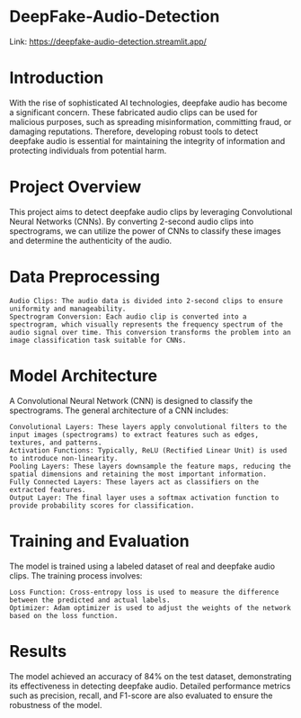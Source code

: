 # DeepFake-Audio-Detection

Link: https://deepfake-audio-detection.streamlit.app/

# Introduction

With the rise of sophisticated AI technologies, deepfake audio has become a significant concern. These fabricated audio clips can be used for malicious purposes, such as spreading misinformation, committing fraud, or damaging reputations. Therefore, developing robust tools to detect deepfake audio is essential for maintaining the integrity of information and protecting individuals from potential harm.

# Project Overview

This project aims to detect deepfake audio clips by leveraging Convolutional Neural Networks (CNNs). By converting 2-second audio clips into spectrograms, we can utilize the power of CNNs to classify these images and determine the authenticity of the audio.

# Data Preprocessing

    Audio Clips: The audio data is divided into 2-second clips to ensure uniformity and manageability.
    Spectrogram Conversion: Each audio clip is converted into a spectrogram, which visually represents the frequency spectrum of the audio signal over time. This conversion transforms the problem into an image classification task suitable for CNNs.

# Model Architecture

A Convolutional Neural Network (CNN) is designed to classify the spectrograms. The general architecture of a CNN includes:

    Convolutional Layers: These layers apply convolutional filters to the input images (spectrograms) to extract features such as edges, textures, and patterns.
    Activation Functions: Typically, ReLU (Rectified Linear Unit) is used to introduce non-linearity.
    Pooling Layers: These layers downsample the feature maps, reducing the spatial dimensions and retaining the most important information.
    Fully Connected Layers: These layers act as classifiers on the extracted features.
    Output Layer: The final layer uses a softmax activation function to provide probability scores for classification.

# Training and Evaluation

The model is trained using a labeled dataset of real and deepfake audio clips. The training process involves:

    Loss Function: Cross-entropy loss is used to measure the difference between the predicted and actual labels.
    Optimizer: Adam optimizer is used to adjust the weights of the network based on the loss function.

# Results

The model achieved an accuracy of 84% on the test dataset, demonstrating its effectiveness in detecting deepfake audio. Detailed performance metrics such as precision, recall, and F1-score are also evaluated to ensure the robustness of the model.

